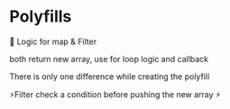 

# Polyfills

🚀 Logic for map & Filter

both return new array, use for loop logic and callback 

There is only one difference while creating the polyfill 

⚡Filter check a condition before pushing the new array ⚡